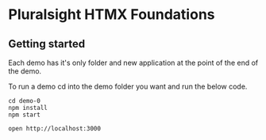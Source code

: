 # Pluralsight HTMX Foundations

## Getting started

Each demo has it's only folder and new application at the point of the end of the demo.

To run a demo cd into the demo folder you want and run the below code.

```
cd demo-0
npm install
npm start
```

```
open http://localhost:3000
```
